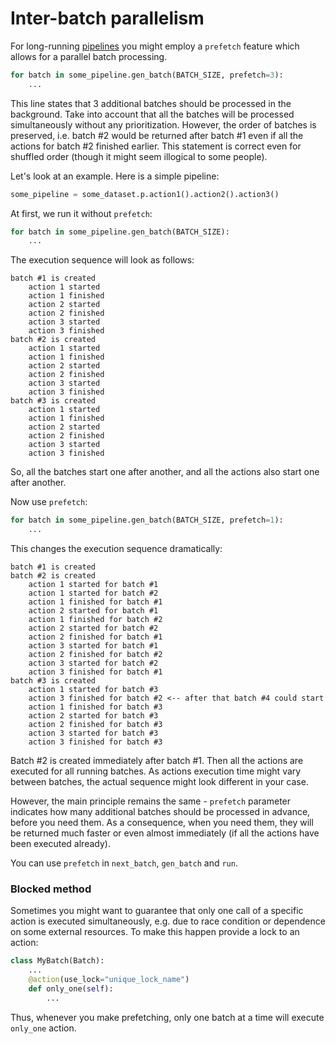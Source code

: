 # Inter-batch parallelism

For long-running [pipelines](pipeline.md) you might employ a `prefetch` feature which allows for a parallel batch processing.
```python
for batch in some_pipeline.gen_batch(BATCH_SIZE, prefetch=3):
    ...
```
This line states that 3 additional batches should be processed in the background.
Take into account that all the batches will be processed simultaneously without any prioritization.
However, the order of batches is preserved, i.e. batch #2 would be returned after batch #1 even if all the actions for batch #2 finished earlier. This statement is correct even for shuffled order (though it might seem illogical to some people).

Let's look at an example. Here is a simple pipeline:
```python
some_pipeline = some_dataset.p.action1().action2().action3()
```

At first, we run it without `prefetch`:
```python
for batch in some_pipeline.gen_batch(BATCH_SIZE):
    ...
```
The execution sequence will look as follows:
```
batch #1 is created
    action 1 started
    action 1 finished
    action 2 started
    action 2 finished
    action 3 started
    action 3 finished
batch #2 is created
    action 1 started
    action 1 finished
    action 2 started
    action 2 finished
    action 3 started
    action 3 finished
batch #3 is created
    action 1 started
    action 1 finished
    action 2 started
    action 2 finished
    action 3 started
    action 3 finished
```
So, all the batches start one after another, and all the actions also start one after another.

Now use `prefetch`:
```python
for batch in some_pipeline.gen_batch(BATCH_SIZE, prefetch=1):
    ...
```
This changes the execution sequence dramatically:
```
batch #1 is created
batch #2 is created
    action 1 started for batch #1
    action 1 started for batch #2
    action 1 finished for batch #1
    action 2 started for batch #1
    action 1 finished for batch #2
    action 2 started for batch #2
    action 2 finished for batch #1
    action 3 started for batch #1
    action 2 finished for batch #2
    action 3 started for batch #2
    action 3 finished for batch #1
batch #3 is created
    action 1 started for batch #3
    action 3 finished for batch #2 <-- after that batch #4 could start
    action 1 finished for batch #3
    action 2 started for batch #3
    action 2 finished for batch #3
    action 3 started for batch #3
    action 3 finished for batch #3
```
Batch #2 is created immediately after batch #1. Then all the actions are executed for all running batches.
As actions execution time might vary between batches, the actual sequence might look different in your case.

However, the main principle remains the same - `prefetch` parameter indicates how many additional batches should be processed in advance, before you need them. As a consequence, when you need them, they will be returned much faster or even almost immediately (if all the actions have been executed already).

You can use `prefetch` in `next_batch`, `gen_batch` and `run`.


### Blocked method
Sometimes you might want to guarantee that only one call of a specific action is executed simultaneously, e.g. due to race condition or dependence on some external resources. To make this happen provide a lock to an action:
```python
class MyBatch(Batch):
    ...
    @action(use_lock="unique_lock_name")
    def only_one(self):
        ...
```
Thus, whenever you make prefetching, only one batch at a time will execute `only_one` action.
